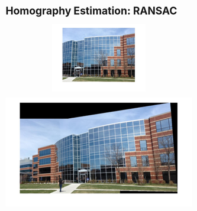 # Homography Estimation: RANSAC
<p align="middle"
<img src="building1.jpg" width="50%">
<img src="building2.jpg" width="50%">
</p>
<img src="building_ransac.jpg">
